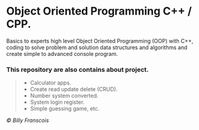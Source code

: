 # Object Oriented Programming C++ / CPP.

Basics to experts high level Object Oriented Programming (OOP) with C++, coding to solve problem and solution data structures and algorithms and create simple to advanced console program.

### This repository are also contains about project.
> * Calculator apps. 
> * Create read update delete (CRUD).
> * Number system converted.
> * System login register.
> * Simple guessing game, etc.

<i> © Billy Franscois </i>